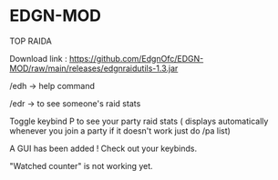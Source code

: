 # EDGN-MOD
 TOP RAIDA
 
 Download link : https://github.com/EdgnOfc/EDGN-MOD/raw/main/releases/edgnraidutils-1.3.jar
 
 /edh -> help command
 
 /edr -> to see someone's raid stats
 
 Toggle keybind P to see your party raid stats ( displays automatically whenever you join a party if it doesn't work just do /pa list)
 
 A GUI has been added ! Check out your keybinds.
 
 "Watched counter" is not working yet.
  
  
